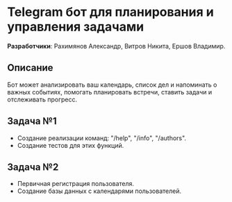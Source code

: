 # Telegram бот для планирования и управления задачами
**Разработчики**: Рахимянов Александр, Витров Никита, Ершов Владимир.

## Описание
Бот может анализировать ваш календарь, список дел и напоминать о важных событиях, помогать планировать встречи, ставить задачи и отслеживать прогресс. 

## Задача №1
- Создание реализации команд: "/help", "/info", "/authors".
- Создание тестов для этих функций.
## Задача №2
- Первичная регистрация пользователя.
- Создание базы данных с календарями пользователей.

